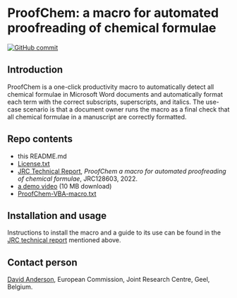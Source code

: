 
# ProofChem: a macro for automated proofreading of chemical formulae


[![GitHub commit](https://img.shields.io/github/last-commit/ec-jrc/COVID-19)](https://github.com/ec-jrc/COVID-19/commits/master)

## Introduction
ProofChem is a one-click productivity macro to automatically detect all chemical formulae in Microsoft Word documents and automatically format each term with the correct subscripts, superscripts, and italics. 
The use-case scenario is that a document owner runs the macro as a final check that all chemical formulae in a manuscript are correctly formatted.

## Repo contents

- this README.md
- [License.txt](https://github.com/ec-jrc/jrc-proofreading/blob/main/Licence.txt)
- [JRC Technical Report](https://github.com/ec-jrc/jrc-proofreading/blob/main/JRC128603%20ProofChem.pdf), *ProofChem a macro for automated proofreading of chemical formulae*, JRC128603, 2022.
- [a demo video](https://github.com/ec-jrc/jrc-proofreading/blob/main/demo%20video%20ProofChem.mp4) (10 MB download)
- [ProofChem-VBA-macro.txt](https://github.com/ec-jrc/jrc-proofreading/blob/main/ProofChem-VBA-macro.txt)

## Installation and usage

Instructions to install the macro and a guide to its use can be found in the [JRC technical report](https://github.com/ec-jrc/jrc-proofreading/blob/main/JRC128603%20ProofChem.pdf) mentioned above.

## Contact person

[David Anderson](mailto:david.anderson@ec.europa.eu), European Commission, Joint Research Centre, Geel, Belgium.
